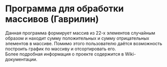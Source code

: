# Программа для обработки массивов (Гаврилин) 
Данная программа формирует массив из 22-х элементов случайным образом и находит сумму положительных и сумму отрицательных элементов в массиве. Помимо этого пользователю даётся возможность построить график по массиву и отсортировать его.
<br>Более подробная информация о проекте содержится в Wiki-документации.</br>

